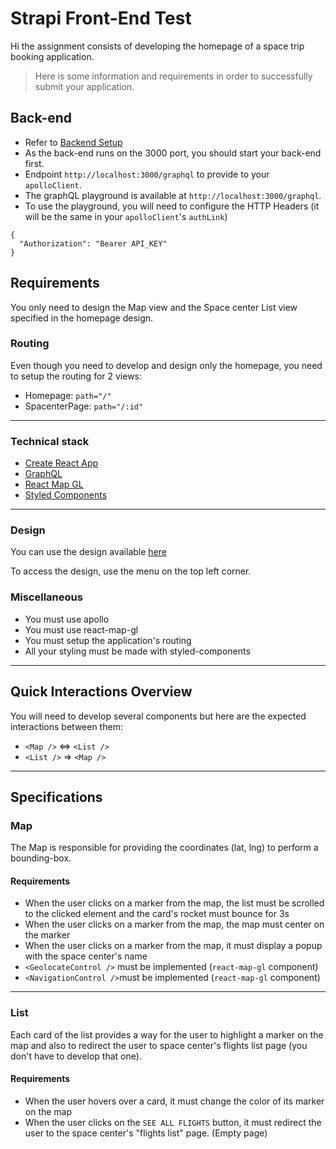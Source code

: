 # Strapi Front-End Test

Hi the assignment consists of developing the homepage of a space trip booking application.

> Here is some information and requirements in order to successfully submit your application.

## Back-end

- Refer to [Backend Setup](BACK-END_SETUP.md)
- As the back-end runs on the 3000 port, you should start your back-end first.
- Endpoint `http://localhost:3000/graphql` to provide to your `apolloClient`.
- The graphQL playground is available at `http://localhost:3000/graphql`.
- To use the playground, you will need to configure the HTTP Headers (it will be the same in your `apolloClient`'s `authLink`)

```
{
  "Authorization": "Bearer API_KEY"
}
```

## Requirements

You only need to design the Map view and the Space center List view specified in the homepage design.

### Routing

Even though you need to develop and design only the homepage, you need to setup the routing for 2 views:

- Homepage: `path="/"`
- SpacenterPage: `path="/:id"`

---

### Technical stack

- [Create React App](https://create-react-app.dev/)
- [GraphQL](https://www.apollographql.com/docs/react/)
- [React Map GL](https://visgl.github.io/react-map-gl/)
- [Styled Components](https://www.styled-components.com)

---

### Design

You can use the design available [here](https://www.figma.com/file/Yb5aiTKi0CimdwdcfEsaSl/%5BDEV%5D-Strapi-technical-test?node-id=4%3A1)

To access the design, use the menu on the top left corner.

### Miscellaneous

- You must use apollo
- You must use react-map-gl
- You must setup the application's routing
- All your styling must be made with styled-components

---

## Quick Interactions Overview

You will need to develop several components but here are the expected interactions between them:

- `<Map />` <=> `<List />`
- `<List />` => `<Map />`

---

## Specifications

### Map

The Map is responsible for providing the coordinates (lat, lng) to perform a bounding-box.

#### Requirements

- When the user clicks on a marker from the map, the list must be scrolled to the clicked element and the card's rocket must bounce for 3s
- When the user clicks on a marker from the map, the map must center on the marker
- When the user clicks on a marker from the map, it must display a popup with the space center's name
- `<GeolocateControl />` must be implemented (`react-map-gl` component)
- `<NavigationControl />`must be implemented (`react-map-gl` component)

---

### List

Each card of the list provides a way for the user to highlight a marker on the map and also to redirect the user to space center's flights list page (you don't have to develop that one).

#### Requirements

- When the user hovers over a card, it must change the color of its marker on the map
- When the user clicks on the `SEE ALL FLIGHTS` button, it must redirect the user to the space center's "flights list" page. (Empty page)
